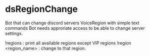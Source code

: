 # dsRegionChange
Bot that can change discord servers VoiceRegion with simple text commands
Bot needs approriate access to be able to change server settings.

!regions : print all available regions except VIP regions
!region <region_name> : change to that region.
